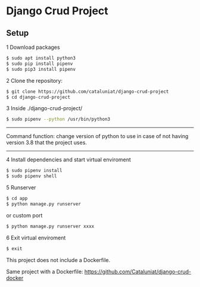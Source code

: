 
# Django Crud Project

## Setup

1 Download packages
```sh 
$ sudo apt install python3
$ sudo pip install pipenv
$ sudo pip3 install pipenv
```

2 Clone the repository:
```sh 
$ git clone https://github.com/cataluniat/django-crud-project
$ cd django-crud-project
```
3 Inside ./django-crud-project/

```sh 
$ sudo pipenv --python /usr/bin/python3
```
*******
Command function: change version of python to use in case of not having version 3.8 that the project uses.
******* 
4 Install dependencies and start virtual enviroment
```sh
$ sudo pipenv install
$ sudo pipenv shell
```
5 Runserver
```sh 
$ cd app
$ python manage.py runserver  
```
or custom port
```sh 
$ python manage.py runserver xxxx
```
6 Exit virtual enviroment 
```sh 
$ exit
```

This project does not include a Dockerfile.

Same project with a Dockerfile:
https://github.com/Cataluniat/django-crud-docker
